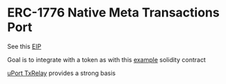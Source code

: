 # ERC-1776 Native Meta Transactions Port

See this [EIP](https://github.com/wighawag/EIPs/blob/41055a88efb46d9cf5797764b02554bdb26672f0/EIPS/eip-native-meta-transactions.md)

Goal is to integrate with a token as with this [example](https://github.com/pixowl/thesandbox-contracts/blob/master/src/Sand/erc20/ERC20MetaTxExtension.sol) solidity contract

[uPort TxRelay](https://github.com/uport-project/uport-identity/blob/develop/contracts/TxRelay.sol) provides a strong basis
